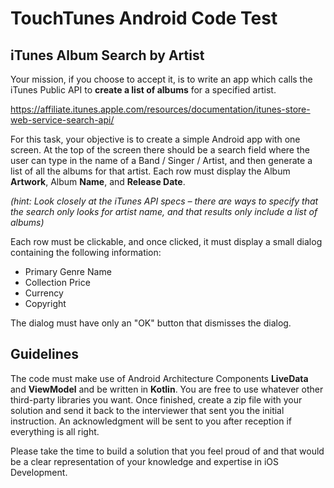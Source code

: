 # TouchTunes Android Code Test #

## iTunes Album Search by Artist ##

Your mission, if you choose to accept it, is to write an app which calls the iTunes Public API to **create a list of albums** for a specified artist.

https://affiliate.itunes.apple.com/resources/documentation/itunes-store-web-service-search-api/

For this task, your objective is to create a simple Android app with one screen. At the top of the screen there should be a search field where the user can type in the name of a Band / Singer / Artist, and then generate a list of all the albums for that artist. Each row must display the Album **Artwork**, Album **Name**, and **Release Date**.

_(hint: Look closely at the iTunes API specs – there are ways to specify that the search only looks for artist name, and that results only include a list of albums)_

Each row must be clickable, and once clicked, it must display a small dialog containing the following information:
      
- Primary Genre Name
- Collection Price
- Currency
- Copyright

The dialog must have only an "OK" button that dismisses the dialog.

## Guidelines ##

The code must make use of Android Architecture Components **LiveData** and **ViewModel** and be written in **Kotlin**. You are free to use whatever other third-party libraries you want. Once finished, create a zip file with your solution and send it back to the interviewer that sent you the initial instruction. An acknowledgment will be sent to you after reception if everything is all right.

Please take the time to build a solution that you feel proud of and that would be a clear representation of your knowledge and expertise in iOS Development.

